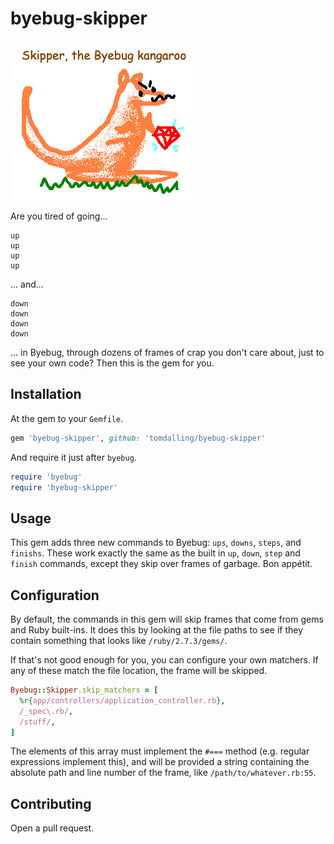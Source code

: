 byebug-skipper
==============

![Logo](https://raw.githubusercontent.com/tomdalling/byebug-skipper/main/skipper.png)

Are you tired of going...

```
up
up
up
up
```

... and...

```
down
down
down
down
```

... in Byebug, through dozens of frames of crap you don't care about,
just to see your own code? Then this is the gem for you.

## Installation

At the gem to your `Gemfile`.

```ruby
gem 'byebug-skipper', github: 'tomdalling/byebug-skipper'
```

And require it just after `byebug`.

```ruby
require 'byebug'
require 'byebug-skipper'
```

## Usage

This gem adds three new commands to Byebug: `ups`, `downs`, `steps`,
and `finishs`. These work exactly the same as the built in `up`,
`down`, `step` and `finish` commands, except they skip over frames of
garbage. Bon appétit.

## Configuration

By default, the commands in this gem will skip frames that come from
gems and Ruby built-ins. It does this by looking at the file paths to
see if they contain something that looks like `/ruby/2.7.3/gems/`.

If that's not good enough for you, you can configure your own
matchers. If any of these match the file location, the frame will be
skipped.

```ruby
Byebug::Skipper.skip_matchers = [
  %r{app/controllers/application_controller.rb},
  /_spec\.rb/,
  /stuff/,
]
```

The elements of this array must implement the `#===` method (e.g.
regular expressions implement this), and will be provided a string
containing the absolute path and line number of the frame, like
`/path/to/whatever.rb:55`.

## Contributing

Open a pull request.


